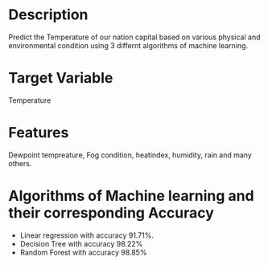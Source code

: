  # Description
 Predict the Temperature of our nation capital based on various physical and environmental condition using 3 differnt algorithms of machine learning.
 
 # Target Variable
 Temperature
 
 # Features
 Dewpoint tempreature, Fog condition, heatindex, humidity, rain and many others.
 
 # Algorithms of Machine learning and their corresponding Accuracy
 * Linear regression with accuracy 91.71%.
 * Decision Tree with accuracy 98.22%
 * Random Forest with accuracy 98.85%
